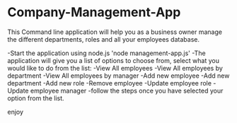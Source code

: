# Company-Management-App
This Command line application will help you as a business owner manage the different departments, roles and all your employees database. 

-Start the application using node.js 'node management-app.js'
-The application will give you a list of options to choose from, select what you would like to do from the list:
        -View All employees
        -View All employees by department
        -View All employees by manager
        -Add new employee
        -Add new department
        -Add new role
        -Remove employee
        -Update employee role
        -Update employee manager
-follow the steps once you have selected your option from the list.

enjoy
